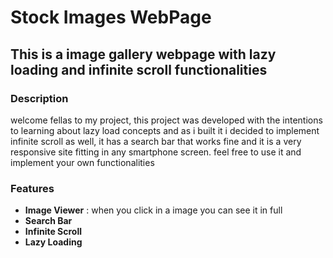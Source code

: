 # Stock Images WebPage
## This is a image gallery webpage with lazy loading and infinite scroll functionalities
### Description
welcome fellas to my project, this project was developed with the intentions to learning about
lazy load concepts and as i built it i decided to implement infinite scroll as well, it has
a search bar that works fine and it is a very responsive site fitting in any smartphone screen.
feel free to use it and implement your own functionalities
### Features
- **Image Viewer** : when you click in a image you can see it in full
- **Search Bar**
- **Infinite Scroll**
- **Lazy Loading**
